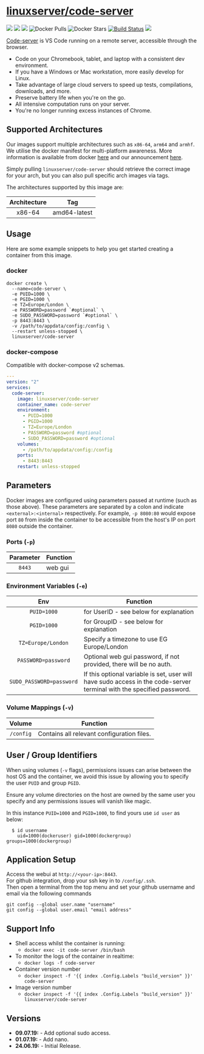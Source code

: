 # [linuxserver/code-server](https://github.com/linuxserver/docker-code-server)

[![](https://img.shields.io/discord/354974912613449730.svg?logo=discord&label=LSIO%20Discord&style=flat-square)](https://discord.gg/YWrKVTn)
[![](https://images.microbadger.com/badges/version/linuxserver/code-server.svg)](https://microbadger.com/images/linuxserver/code-server "Get your own version badge on microbadger.com")
[![](https://images.microbadger.com/badges/image/linuxserver/code-server.svg)](https://microbadger.com/images/linuxserver/code-server "Get your own version badge on microbadger.com")
![Docker Pulls](https://img.shields.io/docker/pulls/linuxserver/code-server.svg)
![Docker Stars](https://img.shields.io/docker/stars/linuxserver/code-server.svg)
[![Build Status](https://ci.linuxserver.io/buildStatus/icon?job=Docker-Pipeline-Builders/docker-code-server/master)](https://ci.linuxserver.io/job/Docker-Pipeline-Builders/job/docker-code-server/job/master/)
[![](https://lsio-ci.ams3.digitaloceanspaces.com/linuxserver/code-server/latest/badge.svg)](https://lsio-ci.ams3.digitaloceanspaces.com/linuxserver/code-server/latest/index.html)

[Code-server](https://coder.com) is VS Code running on a remote server, accessible through the browser.
- Code on your Chromebook, tablet, and laptop with a consistent dev environment.
- If you have a Windows or Mac workstation, more easily develop for Linux.
- Take advantage of large cloud servers to speed up tests, compilations, downloads, and more.
- Preserve battery life when you're on the go.
- All intensive computation runs on your server.
- You're no longer running excess instances of Chrome.

## Supported Architectures

Our images support multiple architectures such as `x86-64`, `arm64` and `armhf`. We utilise the docker manifest for multi-platform awareness. More information is available from docker [here](https://github.com/docker/distribution/blob/master/docs/spec/manifest-v2-2.md#manifest-list) and our announcement [here](https://blog.linuxserver.io/2019/02/21/the-lsio-pipeline-project/). 

Simply pulling `linuxserver/code-server` should retrieve the correct image for your arch, but you can also pull specific arch images via tags.

The architectures supported by this image are:

| Architecture | Tag |
| :----: | --- |
| x86-64 | amd64-latest |


## Usage

Here are some example snippets to help you get started creating a container from this image.

### docker

```
docker create \
  --name=code-server \
  -e PUID=1000 \
  -e PGID=1000 \
  -e TZ=Europe/London \
  -e PASSWORD=password `#optional` \
  -e SUDO_PASSWORD=password `#optional` \
  -p 8443:8443 \
  -v /path/to/appdata/config:/config \
  --restart unless-stopped \
  linuxserver/code-server
```


### docker-compose

Compatible with docker-compose v2 schemas.

```yaml
---
version: "2"
services:
  code-server:
    image: linuxserver/code-server
    container_name: code-server
    environment:
      - PUID=1000
      - PGID=1000
      - TZ=Europe/London
      - PASSWORD=password #optional
      - SUDO_PASSWORD=password #optional
    volumes:
      - /path/to/appdata/config:/config
    ports:
      - 8443:8443
    restart: unless-stopped
```

## Parameters

Docker images are configured using parameters passed at runtime (such as those above). These parameters are separated by a colon and indicate `<external>:<internal>` respectively. For example, `-p 8080:80` would expose port `80` from inside the container to be accessible from the host's IP on port `8080` outside the container.

### Ports (`-p`)

| Parameter | Function |
| :----: | --- |
| `8443` | web gui |


### Environment Variables (`-e`)

| Env | Function |
| :----: | --- |
| `PUID=1000` | for UserID - see below for explanation |
| `PGID=1000` | for GroupID - see below for explanation |
| `TZ=Europe/London` | Specify a timezone to use EG Europe/London |
| `PASSWORD=password` | Optional web gui password, if not provided, there will be no auth. |
| `SUDO_PASSWORD=password` | If this optional variable is set, user will have sudo access in the code-server terminal with the specified password. |

### Volume Mappings (`-v`)

| Volume | Function |
| :----: | --- |
| `/config` | Contains all relevant configuration files. |



## User / Group Identifiers

When using volumes (`-v` flags), permissions issues can arise between the host OS and the container, we avoid this issue by allowing you to specify the user `PUID` and group `PGID`.

Ensure any volume directories on the host are owned by the same user you specify and any permissions issues will vanish like magic.

In this instance `PUID=1000` and `PGID=1000`, to find yours use `id user` as below:

```
  $ id username
    uid=1000(dockeruser) gid=1000(dockergroup) groups=1000(dockergroup)
```

## Application Setup

Access the webui at `http://<your-ip>:8443`.  
For github integration, drop your ssh key in to `/config/.ssh`.  
Then open a terminal from the top menu and set your github username and email via the following commands  
```
git config --global user.name "username"
git config --global user.email "email address"
```



## Support Info

* Shell access whilst the container is running: 
  * `docker exec -it code-server /bin/bash`
* To monitor the logs of the container in realtime: 
  * `docker logs -f code-server`
* Container version number 
  * `docker inspect -f '{{ index .Config.Labels "build_version" }}' code-server`
* Image version number
  * `docker inspect -f '{{ index .Config.Labels "build_version" }}' linuxserver/code-server`

## Versions

* **09.07.19:** - Add optional sudo access.
* **01.07.19:** - Add nano.
* **24.06.19:** - Initial Release.
